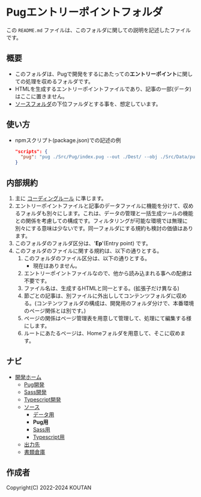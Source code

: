 # Pugエントリーポイントフォルダ

この `README.md` ファイルは、このフォルダに関しての説明を記述したファイルです。

## 概要

- このフォルダは、Pugで開発をするにあたっての**エントリーポイント**に関しての処理を収めるフォルダです。
- HTMLを生成するエントリーポイントファイルであり、記事の一部(データ)はここに置きません。
- [ソースフォルダ](../README.md)の下位ファルダとする事を、想定しています。

## 使い方

- npmスクリプト(package.json)での記述の例

    ```json
    "scripts": {
      "pug": "pug ./Src/Pug/index.pug --out ./Dest/ --obj ./Src/Data/pug.json --extension htm --pretty",
    }
    ```

## 内部規約

1. 主に [コーディングルール](../../Document/codingrules.md) に準じます。
2. エントリーポイントファイルと記事のデータファイルに機能を分けて、収めるフォルダも別々にします。これは、データの管理と一括生成ツールの機能との関係を考慮しての構成です。フィルタリングが可能な環境では無理に別々にする意味は少ないです。同一フォルダにする規約も検討の価値はあります。
3. このフォルダのフォルダ区分は、'**Ep**'(Entry point) です。
4. このフォルダのファイルに関する規約は、以下の通りとする。
    1. このフォルダのファイル区分は、以下の通りとする。
        - 現在はありません。
    2. エントリーポイントファイルなので、他から読み込まれる事への配慮は不要です。
    3. ファイル名は、生成するHTMLと同一とする。(拡張子だけ異なる)
    4. 節ごとの記事は、別ファイルに外出ししてコンテンツフォルダに収める。(コンテンツフォルダの構成は、開発用のフォルダ分けで、本番環境のページ関係とは別です。)
    5. ページの関係はページ管理表を用意して管理して、処理にて編集する様にします。
    6. ルートにあたるページは、Homeフォルダを用意して、そこに収めます。

## ナビ

- [開発ホーム](../../README.md)
  - [Pug開発](../../Pug/README.md)
  - [Sass開発](../../Sass/README.md)
  - [Typescript開発](../../Typescript/README.md)
  - [ソース](../README.md)
    - [データ用](../Data/README.md)
    - **Pug用**
    - [Sass用](../Sass/README.md)
    - [Typescript用](../Typescript/README.md)
  - [出力先](../../Dest/README.md)
  - [書類倉庫](../../Document/README.md)

## 作成者

Copyright(C) 2022-2024 KOUTAN
